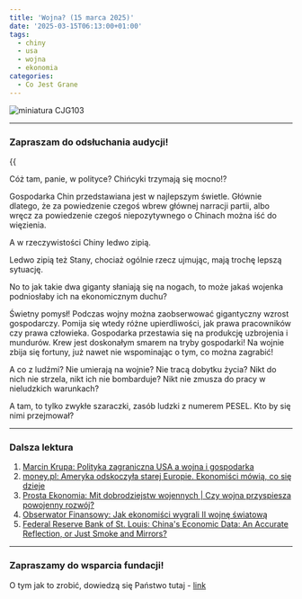 ```yaml
---
title: 'Wojna? (15 marca 2025)'
date: '2025-03-15T06:13:00+01:00'
tags:
  - chiny
  - usa
  - wojna
  - ekonomia
categories:
  - Co Jest Grane
---
```


![miniatura CJG103](/uploads/CJG_103_2025_03_15.png)

---

### Zapraszam do odsłuchania audycji!

{{<audio src="audio/LONG CJG_103_2025_03_15.mp3">}}

Cóż tam, panie, w polityce? Chińcyki trzymają się mocno!?

Gospodarka Chin przedstawiana jest w najlepszym świetle. Głównie dlatego, że za powiedzenie czegoś wbrew głównej narracji partii, albo wręcz za powiedzenie czegoś niepozytywnego o Chinach można iść do więzienia. 

A w rzeczywistości Chiny ledwo zipią.

Ledwo zipią też Stany, chociaż ogólnie rzecz ujmując, mają trochę lepszą sytuację.

No to jak takie dwa giganty słaniają się na nogach, to może jakaś wojenka podniosłaby ich na ekonomicznym duchu?

Świetny pomysł! Podczas wojny można zaobserwować gigantyczny wzrost gospodarczy. Pomija się wtedy różne upierdliwości, jak prawa pracowników czy prawa człowieka. Gospodarka przestawia się na produkcję uzbrojenia i mundurów. Krew jest doskonałym smarem na tryby gospodarki! Na wojnie zbija się fortuny, już nawet nie wspominając o tym, co można zagrabić!

A co z ludźmi? Nie umierają na wojnie? Nie tracą dobytku życia? Nikt do nich nie strzela, nikt ich nie bombarduje? Nikt nie zmusza do pracy w nieludzkich warunkach? 

A tam, to tylko zwykłe szaraczki, zasób ludzki z numerem PESEL. Kto by się nimi przejmował? 

---

### Dalsza lektura

1. [Marcin Krupa: Polityka zagraniczna USA a wojna i gospodarka](https://bibliotekanauki.pl/articles/519866)
2. [money.pl: Ameryka odskoczyła starej Europie. Ekonomiści mówią, co się dzieje](https://www.money.pl/gospodarka/europa-zmienia-sie-w-gospodarcze-muzeum-usa-nie-do-dogonienia-7114536502778624a.html)
3. [Prosta Ekonomia: Mit dobrodziejstw wojennych | Czy wojna przyspiesza powojenny rozwój?](https://www.youtube.com/watch?v=B3RMpaIKQpo&t=399s)
4. [Obserwator Finansowy: Jak ekonomiści wygrali II wojnę światową](https://www.obserwatorfinansowy.pl/bez-kategorii/rotator/jak-ekonomisci-wygrali-ii-wojne-swiatowa/)
5. [Federal Reserve Bank of St. Louis: China's Economic Data: An Accurate Reflection, or Just Smoke and Mirrors?](https://www.stlouisfed.org/publications/regional-economist/second-quarter-2017/chinas-economic-data-an-accurate-reflection-or-just-smoke-and-mirrors#:~:text=However%2C%20due%20to%20the%20country's,China's%20economic%20statistics%20remain%20unreliable)

---

### Zapraszamy do wsparcia fundacji!

O tym jak to zrobić, dowiedzą się Państwo tutaj - [link](https://audycje.com.pl/posts/wsparcie/)